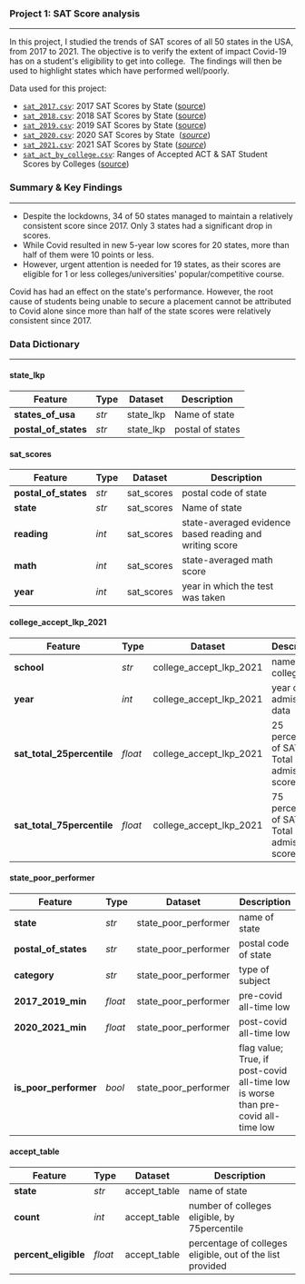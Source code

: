 ### Project 1: SAT Score analysis 

---

In this project, I studied the trends of SAT scores of all 50 states in the USA, from 2017 to 2021. The objective is to verify the extent of impact Covid-19 has on a student's eligibility to get into college.  The findings will then be used to highlight states which have performed well/poorly.

Data used for this project:
* [`sat_2017.csv`](./data/sat_2017.csv): 2017 SAT Scores by State ([source](https://blog.collegevine.com/here-are-the-average-sat-scores-by-state/))
* [`sat_2018.csv`](./data/sat_2018.csv): 2018 SAT Scores by State ([source](https://blog.collegevine.com/here-are-the-average-sat-scores-by-state/))
* [`sat_2019.csv`](./data/sat_2019.csv): 2019 SAT Scores by State ([source](https://blog.prepscholar.com/average-sat-scores-by-state-most-recent))
* [`sat_2020.csv`](../data/sat_2020.csv): 2020 SAT Scores by State  ([*source*](https://worldpopulationreview.com/state-rankings/sat-scores-by-state))
* [`sat_2021.csv`](../data/sat_2021.csv): 2021 SAT Scores by State ([*source*](https://blog.prepscholar.com/average-sat-scores-by-state-most-recent))
* [`sat_act_by_college.csv`](./data/sat_act_by_college.csv): Ranges of Accepted ACT & SAT Student Scores by Colleges ([source](https://www.compassprep.com/college-profiles/))

### Summary & Key Findings
---
* Despite the lockdowns, 34 of 50 states managed to maintain a relatively consistent score since 2017. Only 3 states had a significant drop in scores. 
* While Covid resulted in new 5-year low scores for 20 states, more than half of them were 10 points or less. 
* However, urgent attention is needed for 19 states, as their scores are eligible for 1 or less colleges/universities' popular/competitive course.

Covid has had an effect on the state's performance. However, the root cause of students being unable to secure a placement cannot be attributed to Covid alone since more than half of the state scores were relatively consistent since 2017.

### Data Dictionary
---

#### state_lkp
|Feature|Type|Dataset|Description|
|---|---|---|---|
|**states_of_usa**|*str*|state_lkp|Name of state|
|**postal_of_states**|*str*|state_lkp|postal of states|

#### sat_scores
|Feature|Type|Dataset|Description|
|---|---|---|---|
|**postal_of_states**|*str*|sat_scores|postal code of state|
|**state**|*str*|sat_scores|Name of state|
|**reading**|*int*|sat_scores|state-averaged evidence based reading and writing score|
|**math**|*int*|sat_scores|state-averaged math score|
|**year**|*int*|sat_scores|year in which the test was taken|

#### college_accept_lkp_2021
|Feature|Type|Dataset|Description|
|---|---|---|---|
|**school**|*str*|college_accept_lkp_2021|name of college|
|**year**|*int*|college_accept_lkp_2021|year of admissions data|
|**sat_total_25percentile**|*float*|college_accept_lkp_2021|25 percentile of SAT Total admission scores|
|**sat_total_75percentile**|*float*|college_accept_lkp_2021|75 percentile of SAT Total admission scores|

#### state_poor_performer
|Feature|Type|Dataset|Description|
|---|---|---|---|
|**state**|*str*|state_poor_performer|name of state|
|**postal_of_states**|*str*|state_poor_performer|postal code of state|
|**category**|*str*|state_poor_performer|type of subject|
|**2017_2019_min**|*float*|state_poor_performer|pre-covid all-time low|
|**2020_2021_min**|*float*|state_poor_performer|post-covid all-time low|
|**is_poor_performer**|*bool*|state_poor_performer|flag value; True, if post-covid all-time low is worse than pre-covid all-time low|

#### accept_table
|Feature|Type|Dataset|Description|
|---|---|---|---|
|**state**|*str*|accept_table|name of state|
|**count**|*int*|accept_table|number of colleges eligible, by 75percentile|
|**percent_eligible**|*float*|accept_table|percentage of colleges eligible, out of the list provided|

